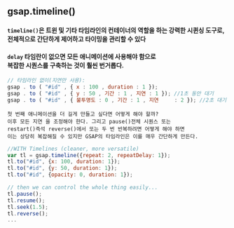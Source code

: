 ## gsap.timeline()

#### `timeline()`은 트윈 및 기타 타임라인의 컨테이너의 역할을 하는 강력한 시퀸싱 도구로, <br>전체적으로 간단하게 제어하고 타이밍을 관리할 수 있다

#### `delay` 타임란이 없으면 모든 애니메이션에 사용해야 함으로<br>복잡한 시퀀스를 구축하는 것이 훨씬 번거롭다.

```js
// 타임라인 없이(지연만 사용): 
gsap . to ( "#id" , { x : 100 , duration : 1 }); 
gsap . to ( "#id" , { y : 50 , 기간 : 1 , 지연 : 1 }); //1초 동안 대기 
gsap . to ( "#id" , { 불투명도 : 0 , 기간 : 1 , 지연     : 2 }); //2초 대기 
```

    첫 번째 애니메이션을 더 길게 만들고 싶다면 어떻게 해야 할까? 
    이후 모든 지연 을 조정해야 한다. 그리고 pause()전체 시퀀스 또는 
    restart()즉석 reverse()에서 또는 두 번 반복하려면 어떻게 해야 하면 
    이는 상당히 복잡해질 수 있지만 GSAP의 타임라인은 이를 매우 간단하게 만든다.


```js
//WITH Timelines (cleaner, more versatile)
var tl = gsap.timeline({repeat: 2, repeatDelay: 1});
tl.to("#id", {x: 100, duration: 1});
tl.to("#id", {y: 50, duration: 1});
tl.to("#id", {opacity: 0, duration: 1});

// then we can control the whole thing easily...
tl.pause();
tl.resume();
tl.seek(1.5);
tl.reverse();
...
```
